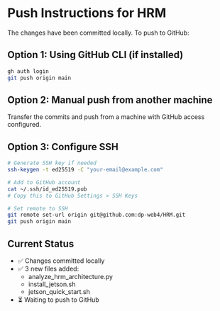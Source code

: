 # Push Instructions for HRM

The changes have been committed locally. To push to GitHub:

## Option 1: Using GitHub CLI (if installed)
```bash
gh auth login
git push origin main
```

## Option 2: Manual push from another machine
Transfer the commits and push from a machine with GitHub access configured.

## Option 3: Configure SSH
```bash
# Generate SSH key if needed
ssh-keygen -t ed25519 -C "your-email@example.com"

# Add to GitHub account
cat ~/.ssh/id_ed25519.pub
# Copy this to GitHub Settings > SSH Keys

# Set remote to SSH
git remote set-url origin git@github.com:dp-web4/HRM.git
git push origin main
```

## Current Status
- ✅ Changes committed locally
- ✅ 3 new files added:
  - analyze_hrm_architecture.py
  - install_jetson.sh  
  - jetson_quick_start.sh
- ⏳ Waiting to push to GitHub